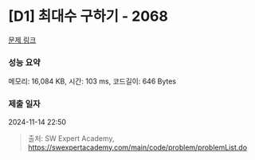 # [D1] 최대수 구하기 - 2068 

[문제 링크](https://swexpertacademy.com/main/code/problem/problemDetail.do?contestProbId=AV5QQhbqA4QDFAUq) 

### 성능 요약

메모리: 16,084 KB, 시간: 103 ms, 코드길이: 646 Bytes

### 제출 일자

2024-11-14 22:50



> 출처: SW Expert Academy, https://swexpertacademy.com/main/code/problem/problemList.do